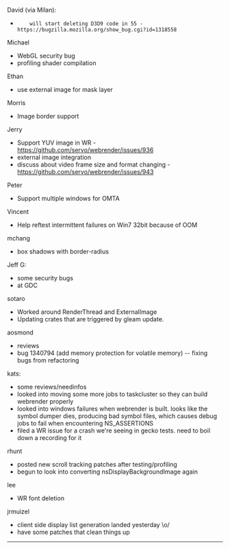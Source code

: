 David (via Milan):
*         will start deleting D3D9 code in 55 - https://bugzilla.mozilla.org/show_bug.cgi?id=1318558




Michael
* WebGL security bug
* profiling shader compilation

Ethan
* use external image for mask layer

Morris
* Image border support

Jerry
* Support YUV image in WR - https://github.com/servo/webrender/issues/936
* external image integration
* discuss about video frame size and format changing - https://github.com/servo/webrender/issues/943

Peter
* Support multiple windows for OMTA

Vincent
* Help reftest intermittent failures on Win7 32bit because of OOM



mchang
* box shadows with border-radius 



Jeff G:
* some security bugs
* at GDC



sotaro
* Worked around RenderThread and ExternalImage
* Updating crates that are triggered by gleam update.



aosmond
* reviews
* bug 1340794 (add memory protection for volatile memory) -- fixing bugs from refactoring



kats:
* some reviews/needinfos
* looked into moving some more jobs to taskcluster so they can build webrender properly
* looked into windows failures when webrender is built. looks like the symbol dumper dies, producing bad symbol files, which causes debug jobs to fail when encountering NS_ASSERTIONS
* filed a WR issue for a crash we're seeing in gecko tests. need to boil down a recording for it



rhunt
* posted new scroll tracking patches after testing/profiling
* begun to look into converting nsDisplayBackgroundImage again



lee
* WR font deletion



jrmuizel
* client side display list generation landed yesterday \o/
* have some patches that clean things up

________________


